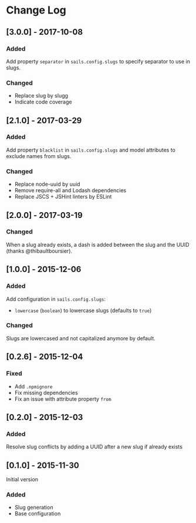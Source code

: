 # Change Log

## [3.0.0] - 2017-10-08
### Added
Add property `separator` in `sails.config.slugs` to specify separator to use in slugs.
### Changed
- Replace slug by slugg
- Indicate code coverage

## [2.1.0] - 2017-03-29
### Added
Add property `blacklist` in `sails.config.slugs` and model attributes to exclude names from slugs.
### Changed
- Replace node-uuid by uuid
- Remove require-all and Lodash dependencies
- Replace JSCS + JSHint linters by ESLint

## [2.0.0] - 2017-03-19
### Changed
When a slug already exists, a dash is added between the slug and the UUID (thanks @thibaultboursier).

## [1.0.0] - 2015-12-06
### Added
Add configuration in `sails.config.slugs`:
- `lowercase` (`boolean`) to lowercase slugs (defaults to `true`)
### Changed
Slugs are lowercased and not capitalized anymore by default.

## [0.2.6] - 2015-12-04
### Fixed
- Add `.npmignore`
- Fix missing dependencies
- Fix an issue with attribute property `from`

## [0.2.0] - 2015-12-03
### Added
Resolve slug conflicts by adding a UUID after a new slug if already exists

## [0.1.0] - 2015-11-30
Initial version
### Added
- Slug generation
- Base configuration